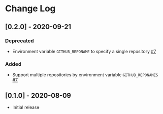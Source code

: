 # Change Log

## [0.2.0] - 2020-09-21

### Deprecated

* Environment variable `GITHUB_REPONAME` to specify a single repository [#7](https://github.com/yuya-takeyama/github-dependabot-prometheus/pull/7)

### Added

* Support multiple repositories by environment variable `GITHUB_REPONAMES` [#7](https://github.com/yuya-takeyama/github-dependabot-prometheus/pull/7)

## [0.1.0] - 2020-08-09

* Initial release
